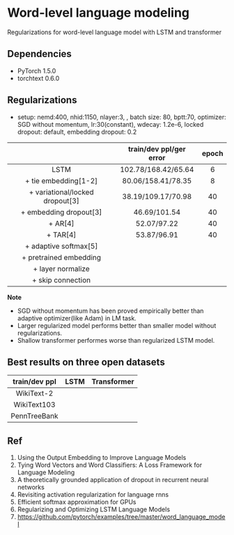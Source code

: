 # Word-level language modeling
Regularizations for word-level language model with LSTM and transformer


## Dependencies
- PyTorch 1.5.0
- torchtext 0.6.0


## Regularizations

- setup: nemd:400, nhid:1150, nlayer:3, , batch size: 80, bptt:70, 
optimizer: SGD without momentum, lr:30(constant), wdecay: 1.2e-6, 
locked dropout: default, embedding dropout: 0.2


|                                   | train/dev ppl/ger error  |  epoch  |
| :------------------------------:  | :----------------------: | :-----: |
|   LSTM                            |  102.78/168.42/65.64     |    6    | 
|   + tie embedding[1-2]            |  80.06/158.41/78.35      |    8    |
|   + variational/locked dropout[3] |  38.19/109.17/70.98      |    40   |
|   + embedding dropout[3]          |  46.69/101.54            |    40   |
|   + AR[4]                         |  52.07/97.22             |    40   |
|   + TAR[4]                        |  53.87/96.91             |    40   |
|   + adaptive softmax[5]           |                          |         |
|   + pretrained embedding          |                          |         |
|   + layer normalize               |                          |         |
|   + skip connection               |                          |         |


**Note**
- SGD without momentum has been proved empirically better than adaptive optimizer(like Adam) in LM task.
- Larger regularized model performs better than smaller model without regularizations.
- Shallow transformer performes worse than regularized LSTM model.



## Best results on three open datasets

| train/dev ppl  | LSTM    |   Transformer  |
|:-------------: | :-----: | :-------------:| 
| WikiText-2     |         |                |
| WikiText103    |         |                |
| PennTreeBank   |         |                |




## Ref

1. Using the Output Embedding to Improve Language Models
2. Tying Word Vectors and Word Classifiers: A Loss Framework for Language Modeling
3. A theoretically grounded application of dropout in recurrent neural networks
4. Revisiting activation regularization for language rnns
5. Efficient softmax approximation for GPUs
6. Regularizing and Optimizing LSTM Language Models
7. https://github.com/pytorch/examples/tree/master/word_language_model
